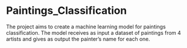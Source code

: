 # Paintings_Classification
The project aims to create a machine learning model for paintings classification.   The model receives as input a dataset of paintings from 4 artists and gives as output the painter’s name for each one.
